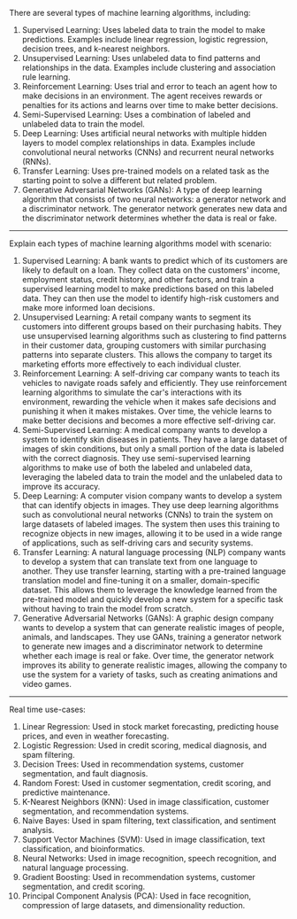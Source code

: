 There are several types of machine learning algorithms, including:
1. Supervised Learning: Uses labeled data to train the model to make predictions. Examples include linear regression, logistic regression, decision trees, and k-nearest neighbors.
2. Unsupervised Learning: Uses unlabeled data to find patterns and relationships in the data. Examples include clustering and association rule learning.
3. Reinforcement Learning: Uses trial and error to teach an agent how to make decisions in an environment. The agent receives rewards or penalties for its actions and learns over time to make better decisions.
4. Semi-Supervised Learning: Uses a combination of labeled and unlabeled data to train the model.
5. Deep Learning: Uses artificial neural networks with multiple hidden layers to model complex relationships in data. Examples include convolutional neural networks (CNNs) and recurrent neural networks (RNNs).
6. Transfer Learning: Uses pre-trained models on a related task as the starting point to solve a different but related problem.
7. Generative Adversarial Networks (GANs): A type of deep learning algorithm that consists of two neural networks: a generator network and a discriminator network. The generator network generates new data and the discriminator network determines whether the data is real or fake.


------------------

Explain each types of machine learning algorithms model with scenario:

1. Supervised Learning: A bank wants to predict which of its customers are likely to default on a loan. They collect data on the customers' income, employment status, credit history, and other factors, and train a supervised learning model to make predictions based on this labeled data. They can then use the model to identify high-risk customers and make more informed loan decisions.
2. Unsupervised Learning: A retail company wants to segment its customers into different groups based on their purchasing habits. They use unsupervised learning algorithms such as clustering to find patterns in their customer data, grouping customers with similar purchasing patterns into separate clusters. This allows the company to target its marketing efforts more effectively to each individual cluster.
3. Reinforcement Learning: A self-driving car company wants to teach its vehicles to navigate roads safely and efficiently. They use reinforcement learning algorithms to simulate the car's interactions with its environment, rewarding the vehicle when it makes safe decisions and punishing it when it makes mistakes. Over time, the vehicle learns to make better decisions and becomes a more effective self-driving car.
4. Semi-Supervised Learning: A medical company wants to develop a system to identify skin diseases in patients. They have a large dataset of images of skin conditions, but only a small portion of the data is labeled with the correct diagnosis. They use semi-supervised learning algorithms to make use of both the labeled and unlabeled data, leveraging the labeled data to train the model and the unlabeled data to improve its accuracy.
5. Deep Learning: A computer vision company wants to develop a system that can identify objects in images. They use deep learning algorithms such as convolutional neural networks (CNNs) to train the system on large datasets of labeled images. The system then uses this training to recognize objects in new images, allowing it to be used in a wide range of applications, such as self-driving cars and security systems.
6. Transfer Learning: A natural language processing (NLP) company wants to develop a system that can translate text from one language to another. They use transfer learning, starting with a pre-trained language translation model and fine-tuning it on a smaller, domain-specific dataset. This allows them to leverage the knowledge learned from the pre-trained model and quickly develop a new system for a specific task without having to train the model from scratch.
7. Generative Adversarial Networks (GANs): A graphic design company wants to develop a system that can generate realistic images of people, animals, and landscapes. They use GANs, training a generator network to generate new images and a discriminator network to determine whether each image is real or fake. Over time, the generator network improves its ability to generate realistic images, allowing the company to use the system for a variety of tasks, such as creating animations and video games.

-----------------

Real time use-cases:

1. Linear Regression: Used in stock market forecasting, predicting house prices, and even in weather forecasting.
2. Logistic Regression: Used in credit scoring, medical diagnosis, and spam filtering.
3. Decision Trees: Used in recommendation systems, customer segmentation, and fault diagnosis.
4. Random Forest: Used in customer segmentation, credit scoring, and predictive maintenance.
5. K-Nearest Neighbors (KNN): Used in image classification, customer segmentation, and recommendation systems.
6. Naive Bayes: Used in spam filtering, text classification, and sentiment analysis.
7. Support Vector Machines (SVM): Used in image classification, text classification, and bioinformatics.
8. Neural Networks: Used in image recognition, speech recognition, and natural language processing.
9. Gradient Boosting: Used in recommendation systems, customer segmentation, and credit scoring.
10. Principal Component Analysis (PCA): Used in face recognition, compression of large datasets, and dimensionality reduction.